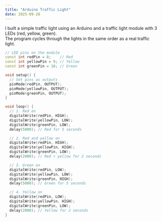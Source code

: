 ```yaml
---
title: "Arduino Traffic Light"
date: 2025-09-28
---
```


I built a simple traffic light using an Arduino and a traffic light module with 3 LEDs (red, yellow, green).  
The program cycles through the lights in the same order as a real traffic light.

```cpp
// LED pins on the module
const int redPin = 8;    // Red
const int yellowPin = 9; // Yellow
const int greenPin = 10; // Green

void setup() {
  // Set pins as outputs
  pinMode(redPin, OUTPUT);
  pinMode(yellowPin, OUTPUT);
  pinMode(greenPin, OUTPUT);
}

void loop() {
  // 1. Red on
  digitalWrite(redPin, HIGH);
  digitalWrite(yellowPin, LOW);
  digitalWrite(greenPin, LOW);
  delay(5000); // Red for 5 seconds

  // 2. Red and yellow on
  digitalWrite(redPin, HIGH);
  digitalWrite(yellowPin, HIGH);
  digitalWrite(greenPin, LOW);
  delay(2000); // Red + yellow for 2 seconds

  // 3. Green on
  digitalWrite(redPin, LOW);
  digitalWrite(yellowPin, LOW);
  digitalWrite(greenPin, HIGH);
  delay(5000); // Green for 5 seconds

  // 4. Yellow on
  digitalWrite(redPin, LOW);
  digitalWrite(yellowPin, HIGH);
  digitalWrite(greenPin, LOW);
  delay(2000); // Yellow for 2 seconds
}
